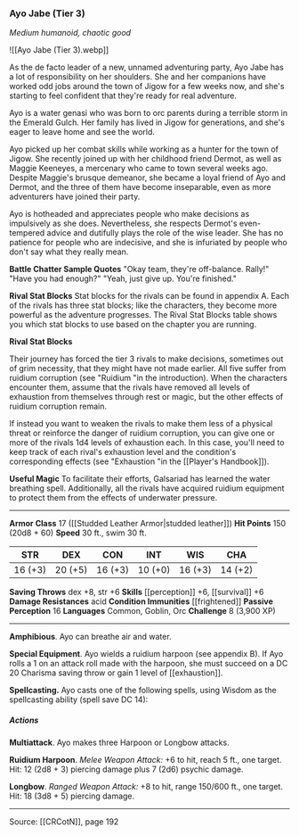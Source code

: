 ### Ayo Jabe (Tier 3)
_Medium humanoid, chaotic good_

![[Ayo Jabe (Tier 3).webp]]

As the de facto leader of a new, unnamed adventuring party, Ayo Jabe has a lot of responsibility on her shoulders. She and her companions have worked odd jobs around the town of Jigow for a few weeks now, and she's starting to feel confident that they're ready for real adventure.

Ayo is a water genasi who was born to orc parents during a terrible storm in the Emerald Gulch. Her family has lived in Jigow for generations, and she's eager to leave home and see the world.

Ayo picked up her combat skills while working as a hunter for the town of Jigow. She recently joined up with her childhood friend Dermot, as well as Maggie Keeneyes, a mercenary who came to town several weeks ago. Despite Maggie's brusque demeanor, she became a loyal friend of Ayo and Dermot, and the three of them have become inseparable, even as more adventurers have joined their party.

Ayo is hotheaded and appreciates people who make decisions as impulsively as she does. Nevertheless, she respects Dermot's even-tempered advice and dutifully plays the role of the wise leader. She has no patience for people who are indecisive, and she is infuriated by people who don't say what they really mean.

**Battle Chatter Sample Quotes** "Okay team, they're off-balance. Rally!" "Have you had enough?" "Yeah, just give up. You're finished."



**Rival Stat Blocks** Stat blocks for the rivals can be found in appendix A. Each of the rivals has three stat blocks; like the characters, they become more powerful as the adventure progresses. The Rival Stat Blocks table shows you which stat blocks to use based on the chapter you are running.

**Rival Stat Blocks** 

Their journey has forced the tier 3 rivals to make decisions, sometimes out of grim necessity, that they might have not made earlier. All five suffer from ruidium corruption (see "Ruidium "in the introduction). When the characters encounter them, assume that the rivals have removed all levels of exhaustion from themselves through rest or magic, but the other effects of ruidium corruption remain.

If instead you want to weaken the rivals to make them less of a physical threat or reinforce the danger of ruidium corruption, you can give one or more of the rivals 1d4 levels of exhaustion each. In this case, you'll need to keep track of each rival's exhaustion level and the condition's corresponding effects (see "Exhaustion "in the [[Player's Handbook]]).

**Useful Magic** To facilitate their efforts, Galsariad has learned the water breathing spell. Additionally, all the rivals have acquired ruidium equipment to protect them from the effects of underwater pressure.







---

**Armor Class** 17 ([[Studded Leather Armor|studded leather]])
**Hit Points** 150 (20d8 + 60)
**Speed** 30 ft., swim 30 ft.

| STR     | DEX     | CON     | INT     | WIS     | CHA     |
|---------|---------|---------|---------|---------|---------|
| 16 (+3) | 20 (+5) | 16 (+3) | 10 (+0) | 16 (+3) | 14 (+2) |

**Saving Throws** dex +8, str +6
**Skills** [[perception]] +6, [[survival]] +6
**Damage Resistances** acid
**Condition Immunities** [[frightened]]
**Passive Perception** 16
**Languages** Common, Goblin, Orc
**Challenge** 8 (3,900 XP)

---

**Amphibious**. Ayo can breathe air and water.

**Special Equipment**. Ayo wields a ruidium harpoon (see appendix B). If Ayo rolls a 1 on an attack roll made with the harpoon, she must succeed on a DC 20 Charisma saving throw or gain 1 level of [[exhaustion]].

**Spellcasting.** Ayo casts one of the following spells, using Wisdom as the spellcasting ability (spell save DC 14):

##### Actions
**Multiattack**. Ayo makes three Harpoon or Longbow attacks.

**Ruidium Harpoon**. _Melee Weapon Attack:_ +6 to hit, reach 5 ft., one target. Hit: 12 (2d8 + 3) piercing damage plus 7 (2d6) psychic damage.

**Longbow**. _Ranged Weapon Attack:_ +8 to hit, range 150/600 ft., one target. Hit: 18 (3d8 + 5) piercing damage.


---

Source: [[CRCotN]], page 192